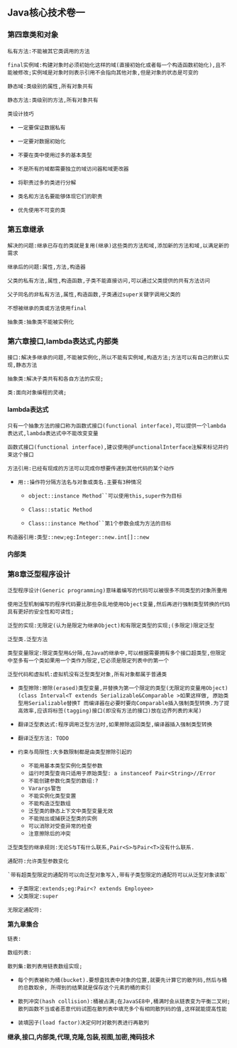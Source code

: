 ## **Java核心技术卷一**

### **第四章类和对象**

`私有方法:不能被其它类调用的方法`

`final实例域:构建对象时必须初始化这样的域(直接初始化或者每一个构造函数初始化),且不能被修改;实例域是对象时则表示引用不会指向其他对象,但是对象的状态是可变的`

`静态域:类级别的属性,所有对象共有`

`静态方法:类级别的方法,所有对象共有`

`类设计技巧`

- `一定要保证数据私有`

- `一定要对数据初始化`

- `不要在类中使用过多的基本类型`

- `不是所有的域都需要独立的域访问器和域更改器`

- `将职责过多的类进行分解`

- `类名和方法名要能够体现它们的职责`

- `优先使用不可变的类`

### **第五章继承**

`解决的问题:继承已存在的类就是复用(继承)这些类的方法和域,添加新的方法和域,以满足新的需求`

`继承后的问题:属性,方法,构造器`

`父类的私有方法,属性,构造函数,子类不能直接访问,可以通过父类提供的共有方法访问`

`父子同名的非私有方法,属性,构造函数,子类通过super关键字调用父类的`

`不想被继承的类或方法使用final`

`抽象类:抽象类不能被实例化`

### **第六章接口,lambda表达式,内部类**

`接口:解决多继承的问题,不能被实例化,所以不能有实例域,构造方法;方法可以有自己的默认实现,静态方法`

`抽象类:解决子类共有和各自方法的实现;`

`类:面向对象编程的灵魂;`

#### **lambda表达式**

`只有一个抽象方法的接口称为函数式接口(functional interface),可以提供一个lambda表达式,lambda表达式中不能改变变量`

`函数式接口(functional interface),建议使用@FunctionalInterface注解来标记并约束这个接口`

`方法引用:已经有现成的方法可以完成你想要传递到其他代码的某个动作`

 - `用::操作符分隔方法名与对象或类名.主要有3种情况`

   - `object::instance Method``可以使用this,super作为目标`

   - `Class::static Method`

   - `Class::instance Method``第1个参数会成为方法的目标`

`构造器引用:类型::new;eg:Integer::new.int[]::new`

#### **内部类**




### **第8章泛型程序设计**

`泛型程序设计(Generic programming)意味着编写的代码可以被很多不同类型的对象所重用`

`使用泛型机制编写的程序代码要比那些杂乱地使用Object变量,然后再进行强制类型转换的代码具有更好的安全性和可读性;`

`泛型的实现:无限定(认为是限定为继承Object)和有限定类型的实现;(多限定)限定泛型`

`泛型类.泛型方法`

`类型变量限定:限定类型用&分隔,在Java的继承中,可以根据需要拥有多个接口超类型,但限定中至多有一个类如果用一个类作为限定,它必须是限定列表中的第一个`

`泛型代码和虚拟机:虚拟机没有泛型类型对象,所有对象都属于普通类`

   - `类型擦除:擦除(erased)类型变量,并替换为第一个限定的类型(无限定的变量用Object)(class Interval<T extends Serializable&Comparable >如果这样做,
   原始类型用Serializable替换T 而编译器在必要时要向Comparable插入强制类型转换.为了提高效率,应该将标签(tagging)接口(即没有方法的接口)放在边界列表的末尾)`

   - `翻译泛型表达式:程序调用泛型方法时,如果擦除返回类型,编译器插入强制类型转换`

   - `翻译泛型方法: TODO `

   - `约束与局限性:大多数限制都是由类型擦除引起的`
   
     - `不能用基本类型实例化类型参数`
     - `运行时类型查询只适用于原始类型: a instanceof Pair<String>//Error`
     - `不能创建参数化类型的数组:?`
     - `Varargs警告`
     - `不能实例化类型变置`
     - `不能构造泛型数组`
     - `泛型类的静态上下文中类型变量无效`
     - `不能抛出或捕获泛型类的实例`
     - `可以消除对受查异常的检查`
     - `注意擦除后的冲突`

`泛型类型的继承规则:无论S与T有什么联系,Pair<S>与Pair<T>没有什么联系.`

`通配符:允许类型参数变化`

    `带有超类型限定的通配符可以向泛型对象写入,带有子类型限定的通配符可以从泛型对象读取`
   -  `子类限定:extends;eg:Pair<? extends Employee>`
   -  `父类限定:super`
   
`无限定通配符:`

**第九章集合**

`链表:`

`数组列表:`

`散列集:散列表用链表数组实现;`

   - `每个列表被称为桶(bucket).要想査找表中对象的位置,就要先计算它的散列码,然后与桶的总数取余, 所得到的结果就是保存这个元素的桶的索引`

   - `散列冲突(hash collision):桶被占满;在JavaSE8中,桶满时会从链表变为平衡二叉树;散列函数不当或者恶意代码试图在散列表中填充多个有相同散列码的值,这样就能提高性能`

   - `装填因子(load factor)决定何时对散列表进行再散列`












**继承,接口,内部类,代理,克隆,包装,视图,加密,掩码技术**
